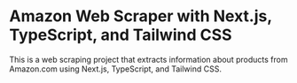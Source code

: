 # Amazon Web Scraper with Next.js, TypeScript, and Tailwind CSS
This is a web scraping project that extracts information about products from Amazon.com using Next.js, TypeScript, and Tailwind CSS.
